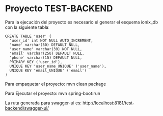 # Proyecto TEST-BACKEND

Para la ejecución del proyecto es necesario el generar el esquema ionix_db con la siguiente tabla:

```
CREATE TABLE 'user' (
  'user_id' int NOT NULL AUTO_INCREMENT,
  'name' varchar(50) DEFAULT NULL,
  'user_name' varchar(30) NOT NULL,
  'email' varchar(250) DEFAULT NULL,
  'phone' varchar(15) DEFAULT NULL,
  PRIMARY KEY ('user_id'),
  UNIQUE KEY 'user_name_UNIQUE' ('user_name'),
  UNIQUE KEY 'email_UNIQUE' ('email')
) 
```


Para empaquetar el proyecto:
mvn clean package



Para Ejecutar el proyecto:
mvn spring-boot:run


La ruta generada para swagger-ui es:
[http://localhost:8181/test-backend/swagger-ui/](http://localhost:8181/test-backend/swagger-ui/)


